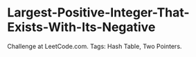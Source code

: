 # Largest-Positive-Integer-That-Exists-With-Its-Negative
Challenge at LeetCode.com. Tags: Hash Table, Two Pointers.

